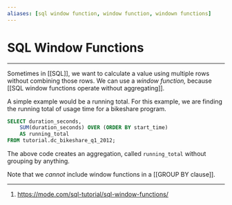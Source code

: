 ```yaml
---
aliases: [sql window function, window function, windown functions]
---
```

# SQL Window Functions
---
Sometimes in [[SQL]], we want to calculate a value using multiple rows without combining those rows. We can use a *window function,* because [[SQL window functions operate without aggregating]]. 

A simple example would be a running total. For this example, we are finding the running total of usage time for a bikeshare program.

```sql
SELECT duration_seconds,
	SUM(duration_seconds) OVER (ORDER BY start_time)
	AS running_total
FROM tutorial.dc_bikeshare_q1_2012;
```

The above code creates an aggregation, called `running_total` without grouping by anything. 

Note that we *cannot* include window functions in a [[GROUP BY clause]]. 

---
1. https://mode.com/sql-tutorial/sql-window-functions/